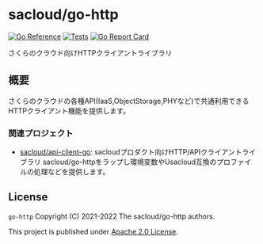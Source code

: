 # sacloud/go-http

[![Go Reference](https://pkg.go.dev/badge/github.com/sacloud/go-http.svg)](https://pkg.go.dev/github.com/sacloud/go-http)
[![Tests](https://github.com/sacloud/go-http/workflows/Tests/badge.svg)](https://github.com/sacloud/go-http/actions/workflows/tests.yaml)
[![Go Report Card](https://goreportcard.com/badge/github.com/sacloud/go-http)](https://goreportcard.com/report/github.com/sacloud/go-http)

さくらのクラウド向けHTTPクライアントライブラリ

## 概要

さくらのクラウドの各種API(IaaS,ObjectStorage,PHYなど)で共通利用できるHTTPクライアント機能を提供します。

### 関連プロジェクト

- [sacloud/api-client-go](https://github.com/sacloud/api-client-go): sacloudプロダクト向けHTTP/APIクライアントライブラリ
  sacloud/go-httpをラップし環境変数やUsacloud互換のプロファイルの処理などを提供します。


## License

`go-http` Copyright (C) 2021-2022 The sacloud/go-http authors.

This project is published under [Apache 2.0 License](LICENSE).
